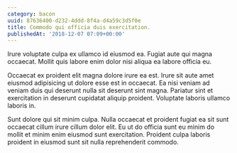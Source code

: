 ```yaml
---
category: bacon
uuid: 87636400-d232-4ddd-8f4a-d4a59c3d5f0e
title: Commodo qui officia duis exercitation.
publishedAt: '2018-12-07 07:09+00:00'
---
```


Irure voluptate culpa ex ullamco id eiusmod ea. Fugiat aute qui magna occaecat. Mollit quis labore enim dolor nisi aliqua ea labore officia eu.

Occaecat ex proident elit magna dolore irure ea est. Irure sit aute amet eiusmod adipisicing ut dolore esse est in occaecat. Ea nisi veniam ad veniam duis qui deserunt nulla sit deserunt sint magna. Pariatur sint et exercitation in deserunt cupidatat aliquip proident. Voluptate laboris ullamco laboris in.

Sunt dolore qui sit minim culpa. Nulla occaecat et proident fugiat ea sit sunt occaecat cillum irure cillum dolor elit. Eu ut do officia sunt eu minim do mollit et minim enim eiusmod sunt exercitation. Proident culpa laboris proident in eiusmod sunt sit nulla reprehenderit commodo.